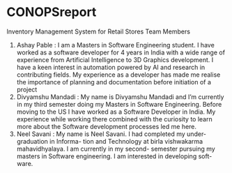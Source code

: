# CONOPSreport

Inventory Management System for Retail Stores
Team Members
1. Ashay Pable : I am a Masters in Software Engineering student. I have worked as a software
developer for 4 years in India with a wide range of experience from Artificial Intelligence to
3D Graphics development. I have a keen interest in automation powered by AI and research
in contributing fields. My experience as a developer has made me realise the importance of
planning and documentation before initiation of a project
2. Divyamshu Mandadi : My name is Divyamshu Mandadi and I’m currently in my third
semester doing my Masters in Software Engineering. Before moving to the US I have
worked as a Software Developer in India. My experience while working there combined
with the curiosity to learn more about the Software development processes led me here.
3. Neel Savani : My name is Neel Savani. I had completed my under-graduation in Informa-
tion and Technology at birla vishwakarma mahavidhyalaya. I am currently in my second-
semester pursuing my masters in Software engineering. I am interested in developing soft-
ware.